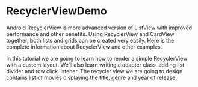# RecyclerViewDemo
Android RecyclerView is more advanced version of ListView with improved performance and other benefits. Using RecyclerView and CardView together, both lists and grids can be created very easily. Here is the complete information about RecyclerView and other examples.

In this tutorial we are going to learn how to render a simple RecyclerView with a custom layout. We’ll also learn writing a adapter class, adding list divider and row click listener. The recycler view we are going to design contains list of movies displaying the title, genre and year of release.
